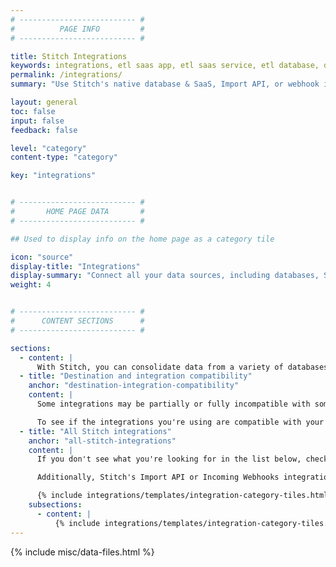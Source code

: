 ```yaml
---
# -------------------------- #
#          PAGE INFO         #
# -------------------------- #

title: Stitch Integrations
keywords: integrations, etl saas app, etl saas service, etl database, database etl, integration, data source
permalink: /integrations/
summary: "Use Stitch's native database & SaaS, Import API, or webhook integrations to connect and replicate your data."

layout: general
toc: false
input: false
feedback: false

level: "category"
content-type: "category"

key: "integrations"


# -------------------------- #
#       HOME PAGE DATA       #
# -------------------------- #

## Used to display info on the home page as a category tile

icon: "source"
display-title: "Integrations"
display-summary: "Connect all your data sources, including databases, SaaS applications, and more."
weight: 4


# -------------------------- #
#      CONTENT SECTIONS      #
# -------------------------- #

sections:
  - content: |
      With Stitch, you can consolidate data from a variety of databases, SaaS apps, and services into [destinations]({{ site.baseurl }}/destinations).
  - title: "Destination and integration compatibility"
    anchor: "destination-integration-compatibility"
    content: |
      Some integrations may be partially or fully incompatible with some of the destinations offered by Stitch. For example: some destinations don’t support storing multiple data types in the same column. If a SaaS integration sends over a column with mixed data types, [some destinations may reject the data]({{ link.destinations.storage.rejected-records | prepend: site.baseurl }}).

      To see if the integrations you're using are compatible with your destination, check out the [Destination and Integration Compatibility Guide]({{ link.destinations.overviews.compatibility | prepend: site.baseurl }}).
  - title: "All Stitch integrations"
    anchor: "all-stitch-integrations"
    content: |
      If you don't see what you're looking for in the list below, check out the Singer project. A simple, composable, open-source ETL standard, Singer allows you to extract data from any source. Check out the [GitHub repo]({{ site.singer-github }}){:target="new"} to see what's currently being worked on.

      Additionally, Stitch's Import API or Incoming Webhooks integrations can be used to extract data from sources that don't currently have a native integration.

      {% include integrations/templates/integration-category-tiles.html type="where-is-integration" which-integrations="all" %}
    subsections:
      - content: |
          {% include integrations/templates/integration-category-tiles.html type="all-integrations" %}
---
```

{% include misc/data-files.html %}